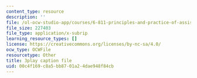 ```yaml
---
content_type: resource
description: ''
file: /ol-ocw-studio-app/courses/6-811-principles-and-practice-of-assistive-technology-fall-2014/00c4f169c8a5bb8701a24dae948f84cb_x18bMLW4eO4.srt
file_size: 227403
file_type: application/x-subrip
learning_resource_types: []
license: https://creativecommons.org/licenses/by-nc-sa/4.0/
ocw_type: OCWFile
resourcetype: Other
title: 3play caption file
uid: 00c4f169-c8a5-bb87-01a2-4dae948f84cb
---
```

